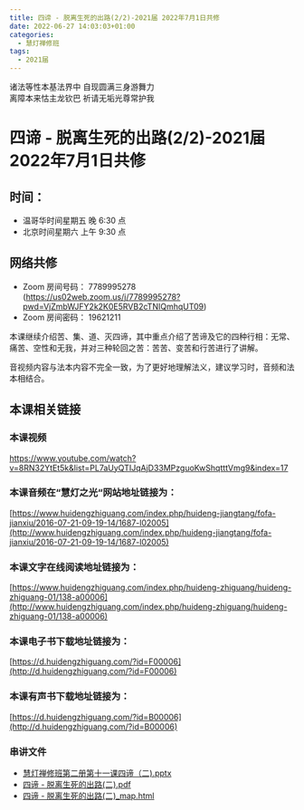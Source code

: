 ```yaml
---
title: 四谛 - 脱离生死的出路(2/2)-2021届 2022年7月1日共修
date: 2022-06-27 14:03:03+01:00
categories:
  - 慧灯禅修班
tags:
  - 2021届
---
```

<!--StartFragment-->

<!--StartFragment-->

诸法等性本基法界中 自现圆满三身游舞力\
离障本来怙主龙钦巴 祈请无垢光尊常护我

<!--EndFragment-->

# 四谛 - 脱离生死的出路(2/2)-2021届 2022年7月1日共修

## 时间：

<!--StartFragment-->

* 温哥华时间星期五 晚 6:30 点
* 北京时间星期六 上午 9:30 点

<!--EndFragment-->

## 网络共修

* Zoom 房间号码： 7789995278 (<https://us02web.zoom.us/j/7789995278?pwd=VjZmbWJFY2k2K0E5RVB2cTNIQmhqUT09>)
* Zoom 房间密码： 19621211

本课继续介绍苦、集、道、灭四谛，其中重点介绍了苦谛及它的四种行相：无常、痛苦、空性和无我，并对三种轮回之苦：苦苦、变苦和行苦进行了讲解。

音视频内容与法本内容不完全一致，为了更好地理解法义，建议学习时，音频和法本相结合。

## 本课相关链接

### 本课视频

<https://www.youtube.com/watch?v=8RN32YtEt5k&list=PL7aUyQTIJqAjD33MPzguoKwShqtttVmg9&index=17>

### 本课音频在“慧灯之光“网站地址链接为：

[https://www.huidengzhiguang.com/index.php/huideng-jiangtang/fofa-jianxiu/2016-07-21-09-19-14/1687-l02005](http://www.huidengzhiguang.com/index.php/huideng-jiangtang/fofa-jianxiu/2016-07-21-09-19-14/1687-l02005)

### 本课文字在线阅读地址链接为：

[https://www.huidengzhiguang.com/index.php/huideng-zhiguang/huideng-zhiguang-01/138-a00006](http://www.huidengzhiguang.com/index.php/huideng-zhiguang/huideng-zhiguang-01/138-a00006)

### 本课电子书下载地址链接为：

[https://d.huidengzhiguang.com/?id=F00006](http://d.huidengzhiguang.com/?id=F00006)

### 本课有声书下载地址链接为：

[https://d.huidengzhiguang.com/?id=B00006](http://d.huidengzhiguang.com/?id=B00006)

### 串讲文件

* [慧灯禅修班第二册第十一课四谛（二).pptx](https://s3.ca-central-1.wasabisys.com/hddata/f.huidengchanxiu.net/hdv/f/up/%E6%85%A7%E7%81%AF%E7%A6%85%E4%BF%AE%E7%8F%AD%E7%AC%AC%E4%BA%8C%E5%86%8C%E7%AC%AC%E5%8D%81%E4%B8%80%E8%AF%BE%E5%9B%9B%E8%B0%9B%EF%BC%88%E4%BA%8C%EF%BC%89.pptx)
* [四谛 - 脱离生死的出路(二).pdf](https://s3.ca-central-1.wasabisys.com/hddata/f.huidengchanxiu.net/hdv/f/up/%e5%9b%9b%e8%b0%9b%e2%80%94%e2%80%94%e8%84%b1%e7%a6%bb%e7%94%9f%e6%ad%bb%e7%9a%84%e5%87%ba%e8%b7%af%e4%ba%8c.md.pdf)
* [四谛 - 脱离生死的出路(二)_map.html](https://s3.ca-central-1.wasabisys.com/hddata/f.huidengchanxiu.net/hdv/f/up/%E5%9B%9B%E8%B0%9B%E2%80%94%E2%80%94%E8%84%B1%E7%A6%BB%E7%94%9F%E6%AD%BB%E7%9A%84%E5%87%BA%E8%B7%AF%E4%BA%8C_map.html)

<!--EndFragment-->